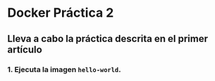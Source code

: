 # Docker Práctica 2

## Lleva a cabo la práctica descrita en el primer artículo

### 1. Ejecuta la imagen `hello-world`.
